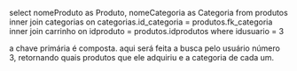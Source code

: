 select nomeProduto as Produto, nomeCategoria as Categoria from produtos
inner join categorias on categorias.id_categoria = produtos.fk_categoria
inner join carrinho on idproduto = produtos.idprodutos where idusuario = 3

a chave primária é composta.
aqui será feita a busca pelo usuário número 3, retornando quais produtos que ele adquiriu e a categoria de cada um.
